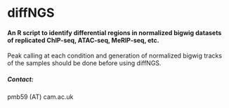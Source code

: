 # diffNGS
<h4> An R script to identify differential regions in normalized bigwig datasets of replicated ChIP-seq, ATAC-seq, MeRIP-seq, etc. </h4>

Peak calling at each condition and generation of normalized bigwig tracks of the samples should be done before using diffNGS.

<h5>Contact:</h5> 
pmb59 (AT) cam.ac.uk


